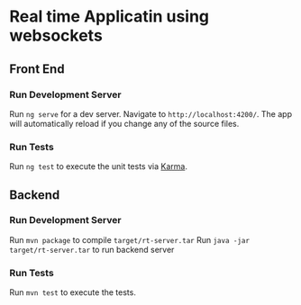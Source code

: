 # Real time Applicatin using websockets

## Front End

### Run Development Server 

Run `ng serve` for a dev server. Navigate to `http://localhost:4200/`. The app will automatically reload if you change any of the source files.

### Run Tests 

Run `ng test` to execute the unit tests via [Karma](https://karma-runner.github.io).

## Backend

### Run Development Server 

Run `mvn package` to compile `target/rt-server.tar`
Run `java -jar target/rt-server.tar` to run backend server

### Run Tests 

Run `mvn test` to execute the tests.
